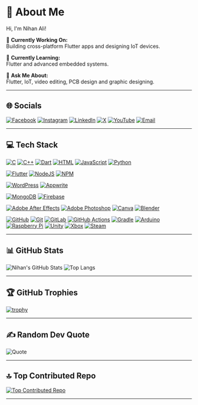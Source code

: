 
# 💫 About Me
Hi, I'm Nihan Ali!  

🔭 **Currently Working On:**  
Building cross-platform Flutter apps and designing IoT devices.

🌱 **Currently Learning:**  
Flutter and advanced embedded systems.
                                            
💬 **Ask Me About:**  
Flutter, IoT, video editing, PCB design and graphic designing.


---

## 🌐 Socials
[![Facebook](https://img.shields.io/badge/Facebook-1877F2?style=for-the-badge&logo=facebook&logoColor=white)](YOUR_FACEBOOK_URL)
[![Instagram](https://img.shields.io/badge/Instagram-E4405F?style=for-the-badge&logo=instagram&logoColor=white)](https://www.instagram.com/nihan__3119/)
[![LinkedIn](https://img.shields.io/badge/LinkedIn-0077B5?style=for-the-badge&logo=linkedin&logoColor=white)](YOUR_LINKEDIN_URL)
[![X](https://img.shields.io/badge/X-000000?style=for-the-badge&logo=twitter&logoColor=white)](YOUR_TWITTER_URL)
[![YouTube](https://img.shields.io/badge/YouTube-FF0000?style=for-the-badge&logo=youtube&logoColor=white)](YOUR_YOUTUBE_URL)
[![Email](https://img.shields.io/badge/Email-D14836?style=for-the-badge&logo=gmail&logoColor=white)](mailto:qwerty311980@gmail.com)

---

## 💻 Tech Stack

<!-- Programming Languages -->
[![C](https://img.shields.io/badge/C-00599C?style=for-the-badge&logo=c&logoColor=white)]()
[![C++](https://img.shields.io/badge/C++-00599C?style=for-the-badge&logo=c%2B%2B&logoColor=white)]()
[![Dart](https://img.shields.io/badge/Dart-0175C2?style=for-the-badge&logo=dart&logoColor=white)]()
[![HTML](https://img.shields.io/badge/HTML-E34F26?style=for-the-badge&logo=html5&logoColor=white)]()
[![JavaScript](https://img.shields.io/badge/JavaScript-F7DF1E?style=for-the-badge&logo=javascript&logoColor=black)]()
[![Python](https://img.shields.io/badge/Python-3776AB?style=for-the-badge&logo=python&logoColor=white)]()

<!-- Frameworks and Libraries -->
[![Flutter](https://img.shields.io/badge/Flutter-02569B?style=for-the-badge&logo=flutter&logoColor=white)]()
[![NodeJS](https://img.shields.io/badge/Node.js-339933?style=for-the-badge&logo=nodedotjs&logoColor=white)]()
[![NPM](https://img.shields.io/badge/NPM-CB3837?style=for-the-badge&logo=npm&logoColor=white)]()

<!-- CMS / Platforms -->
[![WordPress](https://img.shields.io/badge/WordPress-21759B?style=for-the-badge&logo=wordpress&logoColor=white)]()
[![Appwrite](https://img.shields.io/badge/Appwrite-FF1C7E?style=for-the-badge&logo=appwrite&logoColor=white)]()

<!-- Databases -->
[![MongoDB](https://img.shields.io/badge/MongoDB-47A248?style=for-the-badge&logo=mongodb&logoColor=white)]()
[![Firebase](https://img.shields.io/badge/Firebase-FFCA28?style=for-the-badge&logo=firebase&logoColor=black)]()

<!-- Design Tools -->
[![Adobe After Effects](https://img.shields.io/badge/After_Effects-9999FF?style=for-the-badge&logo=adobe-after-effects&logoColor=white)]()
[![Adobe Photoshop](https://img.shields.io/badge/Photoshop-31A8FF?style=for-the-badge&logo=adobe-photoshop&logoColor=white)]()
[![Canva](https://img.shields.io/badge/Canva-00C4CC?style=for-the-badge&logo=canva&logoColor=white)]()
[![Blender](https://img.shields.io/badge/Blender-F5792A?style=for-the-badge&logo=blender&logoColor=white)]()

<!-- DevOps & Tools -->
[![GitHub](https://img.shields.io/badge/GitHub-181717?style=for-the-badge&logo=github&logoColor=white)]()
[![Git](https://img.shields.io/badge/Git-F05032?style=for-the-badge&logo=git&logoColor=white)]()
[![GitLab](https://img.shields.io/badge/GitLab-FC6D26?style=for-the-badge&logo=gitlab&logoColor=white)]()
[![GitHub Actions](https://img.shields.io/badge/GitHub_Actions-2088FF?style=for-the-badge&logo=github-actions&logoColor=white)]()
[![Gradle](https://img.shields.io/badge/Gradle-02303A?style=for-the-badge&logo=gradle&logoColor=white)]()
[![Arduino](https://img.shields.io/badge/Arduino-00979D?style=for-the-badge&logo=arduino&logoColor=white)]()
[![Raspberry Pi](https://img.shields.io/badge/Raspberry_Pi-C51A4A?style=for-the-badge&logo=raspberry-pi&logoColor=white)]()
[![Unity](https://img.shields.io/badge/Unity-000000?style=for-the-badge&logo=unity&logoColor=white)]()
[![Xbox](https://img.shields.io/badge/Xbox-107C10?style=for-the-badge&logo=xbox&logoColor=white)]()
[![Steam](https://img.shields.io/badge/Steam-000000?style=for-the-badge&logo=steam&logoColor=white)]()

---

## 📊 GitHub Stats
![Nihan's GitHub Stats](https://github-readme-stats.vercel.app/api?username=nihan-vp&show_icons=true&theme=radical)
![Top Langs](https://github-readme-stats.vercel.app/api/top-langs/?username=nihan-vp&layout=compact&theme=radical)

---

## 🏆 GitHub Trophies
[![trophy](https://github-profile-trophy.vercel.app/?username=nihan-vp&theme=radical)](https://github.com/ryo-ma/github-profile-trophy)

---

## ✍️ Random Dev Quote
![Quote](https://quotes-github-readme.vercel.app/api?type=horizontal&theme=radical)

---

## 🔝 Top Contributed Repo
[![Top Contributed Repo](https://github-contributor-stats.vercel.app/api?username=nihan-vp&limit=1&theme=radical)](https://github.com/nihan-vp?tab=repositories)

---

